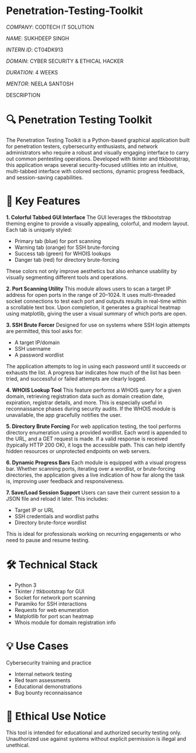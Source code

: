 # Penetration-Testing-Toolkit

*COMPANY*: CODTECH IT SOLUTION

*NAME*: SUKHDEEP SINGH

*INTERN ID*: CT04DK913

*DOMAIN*: CYBER SECURITY & ETHICAL HACKER

*DURATION*: 4 WEEKS

*MENTOR*: NEELA SANTOSH

DESCRIPTION

# 🔍 Penetration Testing Toolkit
The Penetration Testing Toolkit is a Python-based graphical application built for penetration testers, cybersecurity enthusiasts, and network administrators who require a robust and visually engaging interface to carry out common pentesting operations. Developed with tkinter and ttkbootstrap, this application wraps several security-focused utilities into an intuitive, multi-tabbed interface with colored sections, dynamic progress feedback, and session-saving capabilities.

# 🌟 Key Features
**1. Colorful Tabbed GUI Interface**
The GUI leverages the ttkbootstrap theming engine to provide a visually appealing, colorful, and modern layout. Each tab is uniquely styled:

- Primary tab (blue) for port scanning
- Warning tab (orange) for SSH brute-forcing
- Success tab (green) for WHOIS lookups
- Danger tab (red) for directory brute-forcing

These colors not only improve aesthetics but also enhance usability by visually segmenting different tools and operations.

**2. Port Scanning Utility**
This module allows users to scan a target IP address for open ports in the range of 20–1024. It uses multi-threaded socket connections to test each port and outputs results in real-time within a scrollable text box. Upon completion, it generates a graphical heatmap using matplotlib, giving the user a visual summary of which ports are open.

**3. SSH Brute Forcer**
Designed for use on systems where SSH login attempts are permitted, this tool asks for:

- A target IP/domain
- SSH username
- A password wordlist

The application attempts to log in using each password until it succeeds or exhausts the list. A progress bar indicates how much of the list has been tried, and successful or failed attempts are clearly logged.

**4. WHOIS Lookup Tool**
This feature performs a WHOIS query for a given domain, retrieving registration data such as domain creation date, expiration, registrar details, and more. This is especially useful in reconnaissance phases during security audits. If the WHOIS module is unavailable, the app gracefully notifies the user.

**5. Directory Brute Forcing**
For web application testing, the tool performs directory enumeration using a provided wordlist. Each word is appended to the URL, and a GET request is made. If a valid response is received (typically HTTP 200 OK), it logs the accessible path. This can help identify hidden resources or unprotected endpoints on web servers.

**6. Dynamic Progress Bars**
Each module is equipped with a visual progress bar. Whether scanning ports, iterating over a wordlist, or brute-forcing directories, the application gives a live indication of how far along the task is, improving user feedback and responsiveness.

**7. Save/Load Session Support**
Users can save their current session to a JSON file and reload it later. This includes:

- Target IP or URL
- SSH credentials and wordlist paths
- Directory brute-force wordlist

This is ideal for professionals working on recurring engagements or who need to pause and resume testing.

# 🛠 Technical Stack
- Python 3
- Tkinter / ttkbootstrap for GUI
- Socket for network port scanning
- Paramiko for SSH interactions
- Requests for web enumeration
- Matplotlib for port scan heatmap
- Whois module for domain registration info

# 💡 Use Cases
Cybersecurity training and practice

- Internal network testing
- Red team assessments
- Educational demonstrations
- Bug bounty reconnaissance

# 🔐 Ethical Use Notice
This tool is intended for educational and authorized security testing only. Unauthorized use against systems without explicit permission is illegal and unethical.
